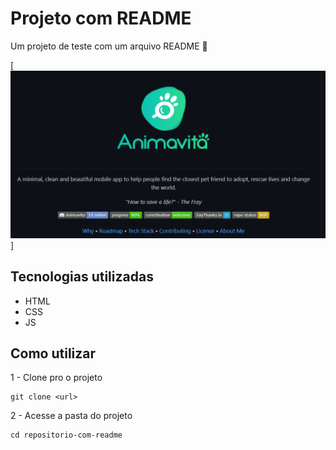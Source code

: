 # Projeto com README 
Um projeto de teste com um arquivo README 🚀

[<img src="./tela.gif" alt="gif da tela inicial do projeto xyz">]

## Tecnologias utilizadas 
- HTML
- CSS
- JS

## Como utilizar

1 - Clone pro o projeto
```
git clone <url>
```

2 - Acesse a pasta do projeto
```
cd repositorio-com-readme
```